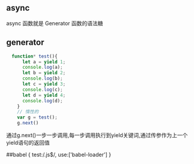 ## async
async 函数就是 Generator 函数的语法糖

## generator
```js
  function* test(){
      let a = yield 1;
      console.log(a);
      let b = yield 2;
      console.log(b);
      let c = yield 3;
      console.log(c);
      let d = yield 4;
      console.log(d);
    }
    // 惰性的
    var g = test();
    g.next()
```
  通过g.next()一步一步调用,每一步调用执行到yield关键词,通过传参作为上一个yield语句的返回值

  ##babel
  {
    test:/\.js$/,
    use:['babel-loader']
  } 
